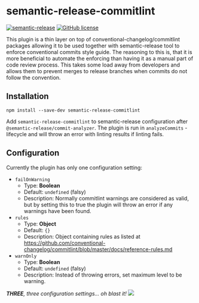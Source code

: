 # semantic-release-commitlint

[![semantic-release](https://img.shields.io/badge/%20%20%F0%9F%93%A6%F0%9F%9A%80-semantic--release-e10079.svg)](https://github.com/semantic-release/semantic-release)
[![GitHub license](https://img.shields.io/github/license/XC-/semantic-release-commitlint)](https://github.com/XC-/semantic-release-commitlint/blob/main/LICENSE)

This plugin is a thin layer on top of conventional-changelog/commitlint packages allowing it to be
used together with semantic-release tool to enforce conventional commits style guide. The reasoning 
to this is, that it is more beneficial to automate the enforcing than having it as a manual part of
code review process. This takes some load away from developers and allows them to prevent merges to
release branches when commits do not follow the convention.

## Installation

`npm install --save-dev semantic-release-commitlint`

Add `semantic-release-commitlint` to semantic-release configuration after `@semantic-release/commit-analyzer`.
The plugin is run in `analyzeCommits` -lifecycle and will throw an error with linting results if linting fails.


## Configuration

Currently the plugin has only one configuration setting:

* `failOnWarning`
    * Type: **Boolean**
    * Default: `undefined` (falsy)
    * Description: Normally commitlint warnings are considered as valid, but by setting this to true
      the plugin will throw an error if any warnings have been found.
* `rules`
    * Type: **Object**
    * Default: `{}`
    * Description: Object containing rules as listed at https://github.com/conventional-changelog/commitlint/blob/master/docs/reference-rules.md
* `warnOnly`
    * Type: **Boolean**
    * Default: `undefined` (falsy)
    * Description: Instead of throwing errors, set maximum level to be warning.

***THREE**, three configuration settings... oh blast it!*
![](https://static.wikia.nocookie.net/montypython/images/f/ff/Spanish_Inquisition.jpg/revision/latest?cb=20180629171423)

